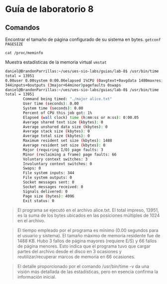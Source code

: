 # Guía de laboratorio 8

## Comandos

Encontrar el tamaño de página configurado de su sistema en bytes. `getconf PAGESIZE`

`cat /proc/meminfo`

Muestra estadísticas de la memoria virtual `vmstat`

```bash
daniel@BrandonParrillas:~/ues/ues-sio-labs/guias/lab-8$ /usr/bin/time ./major alice.txt
total = 13951
0.00user 0.00system 0:00.06elapsed 1%CPU (0avgtext+0avgdata 1480maxresident)k
344inputs+0outputs (3major+64minor)pagefaults 0swaps
daniel@BrandonParrillas:~/ues/ues-sio-labs/guias/lab-8$ /usr/bin/time -v ./major alice.txt
total = 13951
        Command being timed: "./major alice.txt"
        User time (seconds): 0.00
        System time (seconds): 0.00
        Percent of CPU this job got: 1%
        Elapsed (wall clock) time (h:mm:ss or m:ss): 0:00.05
        Average shared text size (kbytes): 0
        Average unshared data size (kbytes): 0
        Average stack size (kbytes): 0
        Average total size (kbytes): 0
        Maximum resident set size (kbytes): 1488
        Average resident set size (kbytes): 0
        Major (requiring I/O) page faults: 3
        Minor (reclaiming a frame) page faults: 66
        Voluntary context switches: 3
        Involuntary context switches: 0
        Swaps: 0
        File system inputs: 344
        File system outputs: 0
        Socket messages sent: 0
        Socket messages received: 0
        Signals delivered: 0
        Page size (bytes): 4096
        Exit status: 0
```

> El programa se ejecutó en el archivo alice.txt. El total impreso, 13951, es la suma de los bytes ubicados en las posiciones múltiples de 1024 en el archivo.

> El tiempo empleado por el programa es mínimo (0.00 segundos para el usuario y sistema). El tamaño máximo de memoria residente fue de 1488 KB. Hubo 3 fallos de página mayores (requiere E/S) y 66 fallos de página menores. Esto indica que el programa tuvo que cargar partes del archivo desde el disco en 3 ocasiones y reutilizar/recuperar marcos de memoria en 66 ocasiones.

> El detalle proporcionado por el comando /usr/bin/time -v da una visión más detallada de las estadísticas, pero en esencia confirma la información inicial.